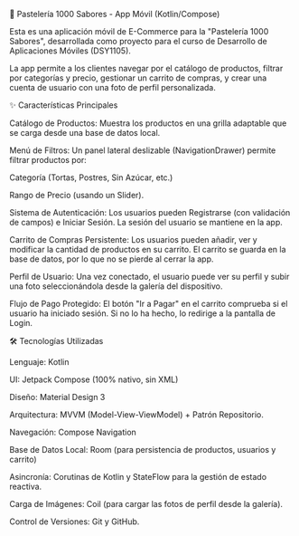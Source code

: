 🧁 Pastelería 1000 Sabores - App Móvil (Kotlin/Compose)

Esta es una aplicación móvil de E-Commerce para la "Pastelería 1000 Sabores", desarrollada como proyecto para el curso de Desarrollo de Aplicaciones Móviles (DSY1105).

La app permite a los clientes navegar por el catálogo de productos, filtrar por categorías y precio, gestionar un carrito de compras, y crear una cuenta de usuario con una foto de perfil personalizada.

✨ Características Principales

Catálogo de Productos: Muestra los productos en una grilla adaptable que se carga desde una base de datos local.

Menú de Filtros: Un panel lateral deslizable (NavigationDrawer) permite filtrar productos por:

Categoría (Tortas, Postres, Sin Azúcar, etc.)

Rango de Precio (usando un Slider).

Sistema de Autenticación: Los usuarios pueden Registrarse (con validación de campos) e Iniciar Sesión. La sesión del usuario se mantiene en la app.

Carrito de Compras Persistente: Los usuarios pueden añadir, ver y modificar la cantidad de productos en su carrito. El carrito se guarda en la base de datos, por lo que no se pierde al cerrar la app.

Perfil de Usuario: Una vez conectado, el usuario puede ver su perfil y subir una foto seleccionándola desde la galería del dispositivo.

Flujo de Pago Protegido: El botón "Ir a Pagar" en el carrito comprueba si el usuario ha iniciado sesión. Si no lo ha hecho, lo redirige a la pantalla de Login.

🛠️ Tecnologías Utilizadas

Lenguaje: Kotlin

UI: Jetpack Compose (100% nativo, sin XML)

Diseño: Material Design 3

Arquitectura: MVVM (Model-View-ViewModel) + Patrón Repositorio.

Navegación: Compose Navigation

Base de Datos Local: Room (para persistencia de productos, usuarios y carrito)

Asincronía: Corutinas de Kotlin y StateFlow para la gestión de estado reactiva.

Carga de Imágenes: Coil (para cargar las fotos de perfil desde la galería).

Control de Versiones: Git y GitHub.